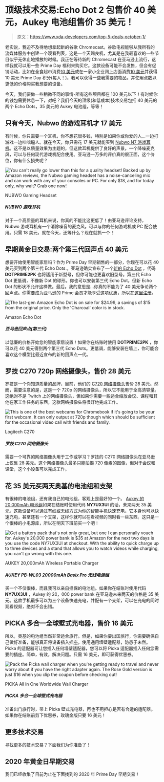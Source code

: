# 顶级技术交易:Echo Dot 2 包售价 40 美元，Aukey 电池组售价 35 美元！

> 原文：<https://www.xda-developers.com/top-5-deals-october-1/>

老实说，我迫不及待地想拿起新的谷歌 Chromecast。谷歌电视能够从我所有的流媒体服务中创建一个观看列表，这是一个天赐良机，尤其是在我最喜欢的一些节目似乎无休止地播放的时候。我正在等待新的 Chromecast 在亚马逊上流行，这样我就可以用一些 Prime Day 福利来购买它。这款设备可能不会发售，但会有促销活动，比如在全食超市消费[10 美元](https://www.amazon.com/alm/storefront?tag=xda-2oh02a1-20&ascsubtag=UUxdaUeUpU30051&asc_refurl=https%3A%2F%2Fwww.xda-developers.com%2Ftop-5-deals-october-1%2F&asc_campaign=Short-Term)或在一家小企业网上店面消费[10 美元](https://www.amazon.com/b/ref=s9_acss_bw_cg_sbp01_1a1_w?ots=1&slotNum=1&imprToken=78ba721c-ecff-6565-ca8&ascsubtag=UUxdaUeUpU30051&node=17879387011&tag=xda-2oh02a1-20&asc_refurl=https%3A%2F%2Fwww.xda-developers.com%2Ftop-5-deals-october-1%2F&asc_campaign=Short-Term)并获得 10 美元 Prime Day 积分(每人！)，我可以获得一些我需要的物品，并使用点数以更低的价格购买我想要的设备。

今天，我们要做一些稍微不同的事情-所有这些项目都在 100 美元以下！有时候你的钱包需要休息一下，对吧？我们今天的顶级(和低成本)技术交易包括 40 美元的两个 Echo Dots，35 美元的 Aukey 电池组，等等！

## 只有今天，Nubwo 的游戏耳机才 17 美元

有时候，你只需要一个耳机，你不想花很多钱，特别是如果你或你爱的人...一边打游戏一边咄咄逼人。就在今天，你只需花 17 美元就能买到 [Nubwo N7 游戏耳机](https://www.amazon.com/dp/B07KXMMXKP?tag=xda-2oh02a1-20&ascsubtag=UUxdaUeUpU30051&asc_refurl=https%3A%2F%2Fwww.xda-developers.com%2Ftop-5-deals-october-1%2F&asc_campaign=Short-Term)。这不是以质量效果为主题的，但这款耳机提供了良好的声景，一个降噪麦克风，可以与任何现代游戏机配合使用。亚马逊一万多的评价真的很正面，这个价位，你有什么损失呢？

 <picture>![You can't really go lower than this for a quality headset! Backed up by Amazon reviews, the Nubwo gaming headset has a noise-canceling mic and can work with any of your consoles or PC. For only $18, and for today only, why wait? Grab one now!](img/b7d8f814eb998013d9a1393c32ab50b7.png)</picture> 

NUBWO Gaming Headset

##### NUBWO 游戏耳机

对于一个高质量的耳机来说，你真的不能比这更低了！由亚马逊评论支持，Nubwo 游戏耳机有一个消除噪音的麦克风，可以与你的任何游戏机或 PC 配合使用。只需 18 美元，就在今天，还等什么？现在就抓一个！

## 早期黄金日交易:两个第三代回声点 40 美元

想要开始使用智能家居吗？作为 Prime Day 早期销售的一部分，你现在可以花 40 美元买到两个第三代 Echo Dots 。亚马逊确实宣布了一个[新的 Echo Dot](https://www.amazon.com/All-New-Echo-Dot-4th-Gen/dp/B07XJ8C8F7?tag=xda-2oh02a1-20&ascsubtag=UUxdaUeUpU30051&asc_refurl=https%3A%2F%2Fwww.xda-developers.com%2Ftop-5-deals-october-1%2F&asc_campaign=Short-Term) ，代码 **DOTPRIME2PK** 也将适用于新型号，但你可能也更喜欢旧型号。第三代 Echo Dot 更低调，不像新 Dot 的球形。你也可以安装第三代 Echo Dot，但新 Echo Dot 的形状不允许这样做。最后，我的意思是...你真的不能为了 40 美元争论两个回声点。你需要成为亚马逊的 Prime 会员才能享受这项优惠，所以[在这里注册](https://www.amazon.com/amazonprime?tag=xda-2oh02a1-20&ascsubtag=UUxdaUeUpU30051&asc_refurl=https%3A%2F%2Fwww.xda-developers.com%2Ftop-5-deals-october-1%2F&asc_campaign=Short-Term)。

 <picture>![The last-gen Amazon Echo Dot is on sale for $24.99, a savings of $15 from the original price. Only the 'Charcoal' color is in stock.](img/d4f9a2bb0ea76b2566189b8805e34e06.png)</picture> 

Amazon Echo Dot

##### 亚马逊回声点(第三代)

以低廉的价格开始您的智能家居设置！如果你在结账时使用 **DOTPRIME2PK** ，你可以花 40 美元得到两个第三代 Echo Dots。更低调，能够安装在墙上，你可能会喜欢这个模型比最近宣布的新的回声点一代。

## 罗技 C270 720p 网络摄像头，售价 28 美元

罗技是一个你知道质量的品牌，目前，他们的 [C720 网络摄像头](https://www.amazon.com/Logitech-Desktop-Widescreen-Calling-Recording/dp/B004FHO5Y6?tag=xda-2oh02a1-20&ascsubtag=UUxdaUeUpU30051&asc_refurl=https%3A%2F%2Fwww.xda-developers.com%2Ftop-5-deals-october-1%2F&asc_campaign=Short-Term)售价 28 美元。然而，需要注意的是，这是一个 720p 的网络摄像头，所以它不能用于全高清容量。这绝对不是 Twitch 上的网络摄像头，但如果你需要一些适合缩放会议、课程和其他在家工作任务的东西，这款网络摄像头将很好地完成工作。

 <picture>![This is one of the best webcams for Chromebook if it's going to be your first webcam. It can only output at 720p though which should be sufficient for the occasional video call with friends and family.](img/5bd5207bc7f6e5610528e5594c477003.png)</picture> 

Logitech C270

##### 罗技 C270 网络摄像头

需要一个可靠的网络摄像头用于工作或学习？罗技的 C270 网络摄像头在亚马逊上仅售 28 美元。这个网络摄像头最多只能拍摄 720 像素的图像，但对于会议和课堂，这个小设备可以完成工作。

## 花 35 美元买两天奥基的电池组和支架

有很棒的电池组，还有我自己的电池组，客观上是最好的一个。 [Aukey 的 20,000mAh 电池组](https://www.amazon.com/dp/B08CDVBH54?tag=xda-2oh02a1-20&ascsubtag=UUxdaUeUpU30051&asc_refurl=https%3A%2F%2Fwww.xda-developers.com%2Ftop-5-deals-october-1%2F&asc_campaign=Short-Term)如果在结账时使用代码 **NY7UX3UI** 的话，未来两天 35 美元。这款设备可以通过有线或无线方式为你的智能手机快速充电，它本身也可以快速充电，甚至还有一个支架，这样你就可以在看视频的同时看一些东西。这只是一个很棒的小电源库，所以在明天下班前买一个吧！

 <picture>![Get a battery pack that's not only great, but one I can personally vouch for. Aukey's 20,000 power bank is $35 at Amazon for the next two days is you use the code <strong>NY7UX3UI</strong> at checkout. With the ability to quick charge up to three devices and a stand that allows you to watch videos while charging, you can't go wrong with this one.](img/1ebb0a0a661bcc0d724648ed60509454.png)</picture> 

AUKEY 20,000mAh Wireless Portable Charger

##### AUKEY PB-WL03 20000mAh Basix Pro 无线电源组

买一个不仅很棒，而且我可以亲自担保的电池组。如果你在结账时使用代码 **NY7UX3UI** ，Aukey 的 20，000 power bank 在亚马逊未来两天的价格是 35 美元。这款手机最多可以为三个设备快速充电，并配有一个支架，可以在充电的同时观看视频，绝对不会出错。

## PICKA 多合一全球壁式充电器，售价 16 美元

所以，奥基的电池组当然非常适合旅行。但是，如果你要出国旅行，你需要确保自己做好准备，能够真正将设备插入插座。使用通用墙壁适配器，防患于未然。Picka 的适配器可让您插入任何墙壁适配器，您可以将 Picka 适配器插入任何您需要的插座。简单，有效，解决问题。只需 16 美元，即可获得优惠券。

 <picture>![Pack the Picka wall charger when you're getting ready to travel and never worry about if you have the right adapter again. The Rose Gold version is just $16 when you clip the coupon before checking out!](img/3d273d33ee28ff1135207a7961f389e4.png)</picture> 

PICKA All in One Worldwide Wall Charger

##### PICKA 多合一全球壁式充电器

准备出门旅行时，带上 Picka 壁式充电器，再也不用担心是否有合适的适配器。如果你在结账前剪下优惠券，玫瑰金版只要 16 美元！

## 更多技术交易

寻找更多的技术交易？下面我们为你准备了！

## 2020 年黄金日早期交易

我们已经收集了目前为止在下面找到的 2020 年 Prime Day 早期交易！